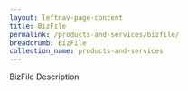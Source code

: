 ```yaml
---
layout: leftnav-page-content
title: BizFile
permalink: /products-and-services/bizfile/
breadcrumb: BizFile
collection_name: products-and-services
---
```

BizFile Description
